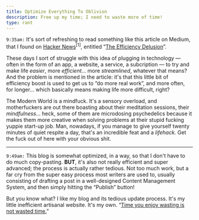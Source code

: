 ```yaml
---
title: Optimize Everything To Oblivion
description: Free up my time; I need to waste more of time!
type: rant
---
```


`9:35am:` It's sort of refreshing to read something like this article on Medium, that I found on [Hacker News](https://news.ycombinator.com)<sup title="This is my go-to when I feel sick of mindlessly browsing Reddit but I still need to waste some time reading about anything at all. It's a bit more stimulating to the mind also, and gets me riled up enough to write something in here! So that's cool, that's what I want, that's what feels right.">[1]</sup>, entitled “[The Efficiency Delusion](https://onezero.medium.com/the-efficiency-delusion-f6a97241e1e1)”.

These days I sort of struggle with this idea of plugging in technology — often in the form of an app, a website, a service, a subcription — to try and make life _easier_, more _efficient_... more _streamlined_, whatever that means? And the problem is mentioned in the article: it's that this little bit of efficiency boost is used to get us to “do more real work”, and more often, for longer... which basically means making life more difficult, right?

The Modern World is a mindfuck. It's a sensory overload, and motherfuckers are out there boasting about their meditation sessions, their _mindfulness_... heck, some of them are microdosing psychedelics because it makes them more creative when solving problems at their stupid fucking yuppie start-up job. Man, nowadays, if you manage to give yourself twenty minutes of quiet respite a day, that's an incredible feat and a _lifehack_. Get the fuck out of here with your obvious shit.

***

`9:49am:` This blog is somewhat optimized, in a way, so that I don't have to do much copy-pasting. **BUT**, it's also not really efficient and super advanced; the process is actually rather tedious. Not too much work, but a far cry from the super easy process most writers are used to, usually consisting of drafting a post in a well-designed Content Management System, and then simply hitting the “Publish” button!

But you know what? I like my blog and its tedious update process. It's my little inefficient artisanal website. It's my own. “[Time you enjoy wasting is not wasted time.](https://quoteinvestigator.com/2010/06/11/time-you-enjoy/)”
